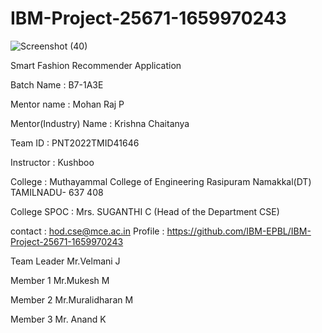 # IBM-Project-25671-1659970243
   ![Screenshot (40)](https://user-images.githubusercontent.com/58494901/191813821-351a3f52-7488-4c7d-ba6d-e6e1c9da09ed.png)

Smart Fashion Recommender Application

Batch Name   : B7-1A3E

Mentor name  : Mohan Raj P

Mentor(Industry) Name  : Krishna Chaitanya

Team ID      : PNT2022TMID41646

Instructor   : Kushboo

College      : Muthayammal College of Engineering Rasipuram Namakkal(DT) TAMILNADU- 637 408

College SPOC : Mrs. SUGANTHI C (Head of the Department CSE)

contact      : hod.cse@mce.ac.in
Profile      : https://github.com/IBM-EPBL/IBM-Project-25671-1659970243  

Team Leader Mr.Velmani J

Member 1 Mr.Mukesh M

Member 2 Mr.Muralidharan M

Member 3 Mr. Anand K
